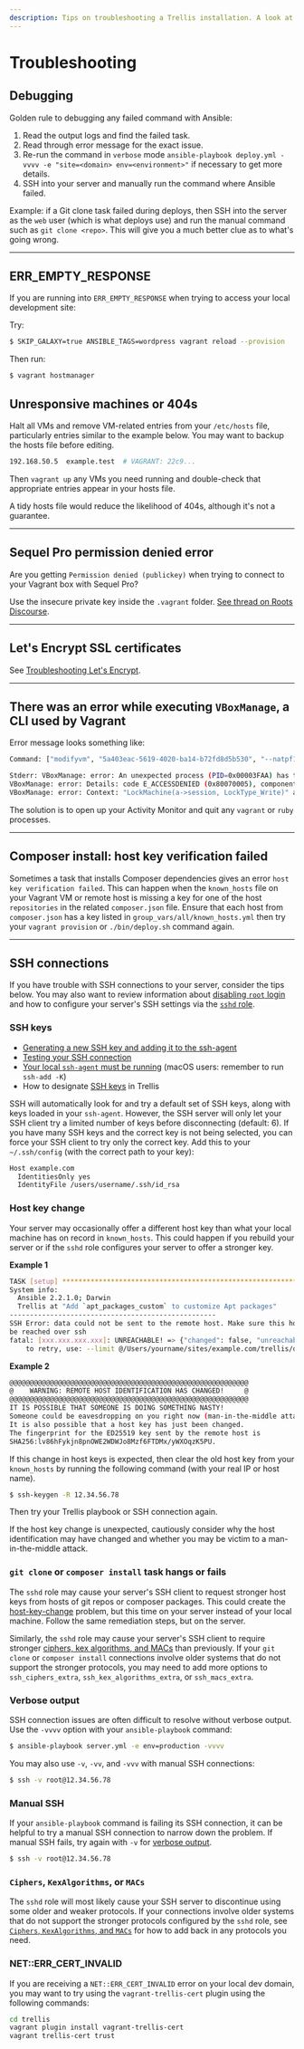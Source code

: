 ```yaml
---
description: Tips on troubleshooting a Trellis installation. A look at how to debug Ansible, and solutions to some issues including unresponsive machines.
---
```


# Troubleshooting

## Debugging

Golden rule to debugging any failed command with Ansible:

1. Read the output logs and find the failed task.
2. Read through error message for the exact issue.
3. Re-run the command in `verbose` mode `ansible-playbook deploy.yml -vvvv -e "site=<domain> env=<environment>"` if necessary to get more details.
4. SSH into your server and manually run the command where Ansible failed.

Example: if a Git clone task failed during deploys, then SSH into the server as the `web` user (which is what deploys use) and run the manual command such as `git clone <repo>`. This will give you a much better clue as to what's going wrong.

<hr>

## ERR_EMPTY_RESPONSE

If you are running into `ERR_EMPTY_RESPONSE` when trying to access your local development site:

Try:

```bash
$ SKIP_GALAXY=true ANSIBLE_TAGS=wordpress vagrant reload --provision
```

Then run:

```bash
$ vagrant hostmanager
```


## Unresponsive machines or 404s

Halt all VMs and remove VM-related entries from your `/etc/hosts` file, particularly entries similar to the example below. You may want to backup the hosts file before editing.

```bash
192.168.50.5  example.test  # VAGRANT: 22c9...
```

Then `vagrant up` any VMs you need running and double-check that appropriate entries appear in your hosts file.

A tidy hosts file would reduce the likelihood of 404s, although it's not a guarantee.

<hr>

## Sequel Pro permission denied error

Are you getting `Permission denied (publickey)` when trying to connect to your Vagrant box with Sequel Pro?

Use the insecure private key inside the `.vagrant` folder. [See thread on Roots Discourse](https://discourse.roots.io/t/sequel-pro-ssh-to-vagrant/4683/26).

<hr>

## Let's Encrypt SSL certificates

See [Troubleshooting Let's Encrypt](ssl.md#troubleshooting-lets-encrypt).

<hr>

## There was an error while executing `VBoxManage`, a CLI used by Vagrant

Error message looks something like:

```bash
Command: ["modifyvm", "5a403eac-5619-4020-ba14-b72fd8d5b530", "--natpf1", "delete", "ssh"]

Stderr: VBoxManage: error: An unexpected process (PID=0x00003FAA) has tried to lock the machine 'trellis-playbooks', while only the process started by LaunchVMProcess (PID=0x00003C31) is allowed
VBoxManage: error: Details: code E_ACCESSDENIED (0x80070005), component Machine, interface IMachine, callee nsISupports
VBoxManage: error: Context: "LockMachine(a->session, LockType_Write)" at line 471 of file VBoxManageModifyVM.cpp
```

The solution is to open up your Activity Monitor and quit any `vagrant` or `ruby` processes.

<hr>

## Composer install: host key verification failed

Sometimes a task that installs Composer dependencies gives an error `host key verification failed`. This can happen when the `known_hosts` file on your Vagrant VM or remote host is missing a key for one of the host `repositories` in the related `composer.json` file. Ensure that each host from `composer.json` has a key listed in `group_vars/all/known_hosts.yml` then try your `vagrant provision` or `./bin/deploy.sh` command again.

<hr>

## SSH connections

If you have trouble with SSH connections to your server, consider the tips below. You may also want to review information about [disabling `root` login](security.md#locking-down-root) and how to configure your server's SSH settings via the [`sshd` role](https://github.com/roots/trellis/tree/master/roles/sshd).

### SSH keys

- [Generating a new SSH key and adding it to the ssh-agent](https://help.github.com/articles/generating-a-new-ssh-key-and-adding-it-to-the-ssh-agent/)
- [Testing your SSH connection](https://help.github.com/articles/testing-your-ssh-connection/)
- [Your local `ssh-agent` must be running](https://developer.github.com/guides/using-ssh-agent-forwarding/#your-local-ssh-agent-must-be-running) (macOS users: remember to run `ssh-add -K`)
- How to designate [SSH keys](ssh-keys.md) in Trellis

SSH will automatically look for and try a default set of SSH keys, along with keys loaded in your `ssh-agent`. However, the SSH server will only let your SSH client try a limited number of keys before disconnecting (default: 6). If you have many SSH keys and the correct key is not being selected, you can force your SSH client to try only the correct key. Add this to your `~/.ssh/config` (with the correct path to your key):

```bash
Host example.com
  IdentitiesOnly yes
  IdentityFile /users/username/.ssh/id_rsa
```

### Host key change

Your server may occasionally offer a different host key than what your local machine has on record in `known_hosts`. This could happen if you rebuild your server or if the `sshd` role configures your server to offer a stronger key.

**Example 1**

```bash
TASK [setup] *******************************************************************
System info:
  Ansible 2.2.1.0; Darwin
  Trellis at "Add `apt_packages_custom` to customize Apt packages"
---------------------------------------------------
SSH Error: data could not be sent to the remote host. Make sure this host can
be reached over ssh
fatal: [xxx.xxx.xxx.xxx]: UNREACHABLE! => {"changed": false, "unreachable": true}
    to retry, use: --limit @/Users/yourname/sites/example.com/trellis/deploy.retry
```

**Example 2**

```bash
@@@@@@@@@@@@@@@@@@@@@@@@@@@@@@@@@@@@@@@@@@@@@@@@@@@@@@@@@@@
@    WARNING: REMOTE HOST IDENTIFICATION HAS CHANGED!     @
@@@@@@@@@@@@@@@@@@@@@@@@@@@@@@@@@@@@@@@@@@@@@@@@@@@@@@@@@@@
IT IS POSSIBLE THAT SOMEONE IS DOING SOMETHING NASTY!
Someone could be eavesdropping on you right now (man-in-the-middle attack)!
It is also possible that a host key has just been changed.
The fingerprint for the ED25519 key sent by the remote host is
SHA256:lv86hFykjn8pnOWE2WDWJo8Mzf6FTDMx/yWXOqzK5PU.
```

If this change in host keys is expected, then clear the old host key from your `known_hosts` by running the following command (with your real IP or host name).

```bash
$ ssh-keygen -R 12.34.56.78
```

Then try your Trellis playbook or SSH connection again.

If the host key change is unexpected, cautiously consider why the host identification may have changed and whether you may be victim to a man-in-the-middle attack.

### `git clone` or `composer install` task hangs or fails

The `sshd` role may cause your server's SSH client to request stronger host keys from hosts of git repos or composer packages. This could create the [host-key-change](#host-key-change) problem, but this time on your server instead of your local machine. Follow the same remediation steps, but on the server.

Similarly, the `sshd` role may cause your server's SSH client to require stronger [ciphers, kex algorithms, and MACs](https://github.com/roots/trellis/tree/master/roles/sshd#ciphers-kexalgorithms-and-macs) than previously. If your `git clone` or `composer install` connections involve older systems that do not support the stronger protocols, you may need to add more options to `ssh_ciphers_extra`, `ssh_kex_algorithms_extra`, or `ssh_macs_extra`.

### Verbose output

SSH connection issues are often difficult to resolve without verbose output. Use the `-vvvv` option with your `ansible-playbook` command:

```bash
$ ansible-playbook server.yml -e env=production -vvvv
```

You may also use `-v`, `-vv`, and `-vvv` with manual SSH connections:

```bash
$ ssh -v root@12.34.56.78
```

### Manual SSH

If your `ansible-playbook` command is failing its SSH connection, it can be helpful to try a manual SSH connection to narrow down the problem. If manual SSH fails, try again with `-v` for [verbose output](#verbose-output).

```bash
$ ssh -v root@12.34.56.78
```

### `Ciphers`, `KexAlgorithms`, or `MACs`

The `sshd` role will most likely cause your SSH server to discontinue using some older and weaker protocols. If your connections involve older systems that do not support the stronger protocols configured by the `sshd` role, see [`Ciphers`, `KexAlgorithms`, and `MACs`](https://github.com/roots/trellis/tree/master/roles/sshd#ciphers-kexalgorithms-and-macs) for how to add back in any protocols you need.

### NET::ERR_CERT_INVALID
If you are receiving a `NET::ERR_CERT_INVALID` error on your local dev domain, you may want to try using the `vagrant-trellis-cert` plugin using the following commands:
```bash
cd trellis
vagrant plugin install vagrant-trellis-cert
vagrant trellis-cert trust
```

